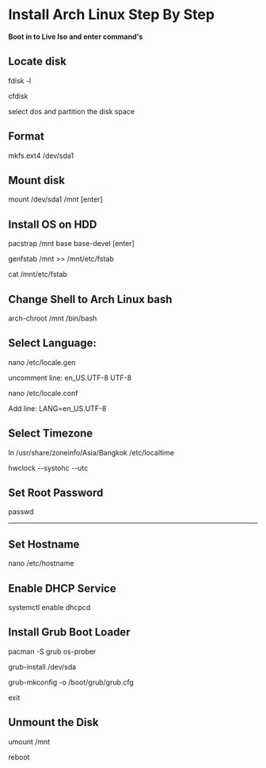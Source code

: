 # Install Arch Linux Step By Step

**Boot in to Live Iso and enter command's**

Locate disk
-----------------------------------------
fdisk -l

cfdisk 

select dos and partition the disk space

Format
-----------------------------------------
mkfs.ext4 /dev/sda1

Mount disk
-----------------------------------------
mount /dev/sda1 /mnt  [enter]

Install OS on HDD
-----------------------------------------
pacstrap /mnt base base-devel [enter]

genfstab /mnt >> /mnt/etc/fstab

cat /mnt/etc/fstab

Change Shell to Arch Linux bash
-----------------------------------------
arch-chroot /mnt /bin/bash

Select Language:
-----------------------------------------
nano /etc/locale.gen

uncomment line:
en_US.UTF-8 UTF-8

nano /etc/locale.conf

Add line:
LANG=en_US.UTF-8

Select Timezone
-----------------------------------------
ln /usr/share/zoneinfo/Asia/Bangkok /etc/localtime

hwclock --systohc --utc

Set Root Password
-----------------------------------------
passwd

****

Set Hostname
-----------------------------------------
nano /etc/hostname

Enable DHCP Service
-----------------------------------------
systemctl enable dhcpcd

Install Grub Boot Loader
-----------------------------------------
pacman -S grub os-prober

grub-install /dev/sda

grub-mkconfig -o /boot/grub/grub.cfg

exit

Unmount the Disk
-----------------------------------------
umount /mnt

reboot
